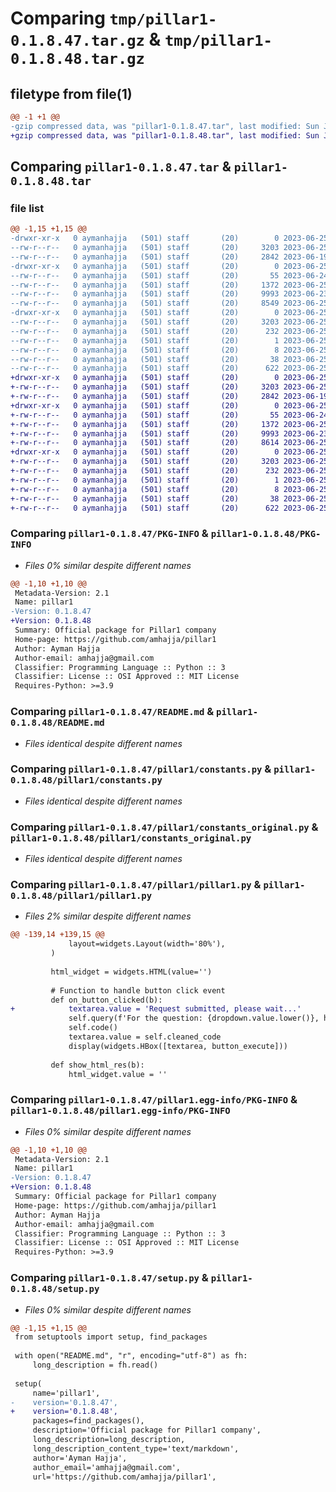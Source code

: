 # Comparing `tmp/pillar1-0.1.8.47.tar.gz` & `tmp/pillar1-0.1.8.48.tar.gz`

## filetype from file(1)

```diff
@@ -1 +1 @@
-gzip compressed data, was "pillar1-0.1.8.47.tar", last modified: Sun Jun 25 23:37:27 2023, max compression
+gzip compressed data, was "pillar1-0.1.8.48.tar", last modified: Sun Jun 25 23:44:13 2023, max compression
```

## Comparing `pillar1-0.1.8.47.tar` & `pillar1-0.1.8.48.tar`

### file list

```diff
@@ -1,15 +1,15 @@
-drwxr-xr-x   0 aymanhajja   (501) staff       (20)        0 2023-06-25 23:37:27.139898 pillar1-0.1.8.47/
--rw-r--r--   0 aymanhajja   (501) staff       (20)     3203 2023-06-25 23:37:27.139773 pillar1-0.1.8.47/PKG-INFO
--rw-r--r--   0 aymanhajja   (501) staff       (20)     2842 2023-06-19 22:34:12.000000 pillar1-0.1.8.47/README.md
-drwxr-xr-x   0 aymanhajja   (501) staff       (20)        0 2023-06-25 23:37:27.139049 pillar1-0.1.8.47/pillar1/
--rw-r--r--   0 aymanhajja   (501) staff       (20)       55 2023-06-24 20:02:24.000000 pillar1-0.1.8.47/pillar1/__init__.py
--rw-r--r--   0 aymanhajja   (501) staff       (20)     1372 2023-06-25 23:21:21.000000 pillar1-0.1.8.47/pillar1/constants.py
--rw-r--r--   0 aymanhajja   (501) staff       (20)     9993 2023-06-23 13:24:20.000000 pillar1-0.1.8.47/pillar1/constants_original.py
--rw-r--r--   0 aymanhajja   (501) staff       (20)     8549 2023-06-25 23:37:24.000000 pillar1-0.1.8.47/pillar1/pillar1.py
-drwxr-xr-x   0 aymanhajja   (501) staff       (20)        0 2023-06-25 23:37:27.139582 pillar1-0.1.8.47/pillar1.egg-info/
--rw-r--r--   0 aymanhajja   (501) staff       (20)     3203 2023-06-25 23:37:27.000000 pillar1-0.1.8.47/pillar1.egg-info/PKG-INFO
--rw-r--r--   0 aymanhajja   (501) staff       (20)      232 2023-06-25 23:37:27.000000 pillar1-0.1.8.47/pillar1.egg-info/SOURCES.txt
--rw-r--r--   0 aymanhajja   (501) staff       (20)        1 2023-06-25 23:37:27.000000 pillar1-0.1.8.47/pillar1.egg-info/dependency_links.txt
--rw-r--r--   0 aymanhajja   (501) staff       (20)        8 2023-06-25 23:37:27.000000 pillar1-0.1.8.47/pillar1.egg-info/top_level.txt
--rw-r--r--   0 aymanhajja   (501) staff       (20)       38 2023-06-25 23:37:27.139943 pillar1-0.1.8.47/setup.cfg
--rw-r--r--   0 aymanhajja   (501) staff       (20)      622 2023-06-25 23:37:26.000000 pillar1-0.1.8.47/setup.py
+drwxr-xr-x   0 aymanhajja   (501) staff       (20)        0 2023-06-25 23:44:13.456098 pillar1-0.1.8.48/
+-rw-r--r--   0 aymanhajja   (501) staff       (20)     3203 2023-06-25 23:44:13.455972 pillar1-0.1.8.48/PKG-INFO
+-rw-r--r--   0 aymanhajja   (501) staff       (20)     2842 2023-06-19 22:34:12.000000 pillar1-0.1.8.48/README.md
+drwxr-xr-x   0 aymanhajja   (501) staff       (20)        0 2023-06-25 23:44:13.455280 pillar1-0.1.8.48/pillar1/
+-rw-r--r--   0 aymanhajja   (501) staff       (20)       55 2023-06-24 20:02:24.000000 pillar1-0.1.8.48/pillar1/__init__.py
+-rw-r--r--   0 aymanhajja   (501) staff       (20)     1372 2023-06-25 23:21:21.000000 pillar1-0.1.8.48/pillar1/constants.py
+-rw-r--r--   0 aymanhajja   (501) staff       (20)     9993 2023-06-23 13:24:20.000000 pillar1-0.1.8.48/pillar1/constants_original.py
+-rw-r--r--   0 aymanhajja   (501) staff       (20)     8614 2023-06-25 23:44:10.000000 pillar1-0.1.8.48/pillar1/pillar1.py
+drwxr-xr-x   0 aymanhajja   (501) staff       (20)        0 2023-06-25 23:44:13.455791 pillar1-0.1.8.48/pillar1.egg-info/
+-rw-r--r--   0 aymanhajja   (501) staff       (20)     3203 2023-06-25 23:44:13.000000 pillar1-0.1.8.48/pillar1.egg-info/PKG-INFO
+-rw-r--r--   0 aymanhajja   (501) staff       (20)      232 2023-06-25 23:44:13.000000 pillar1-0.1.8.48/pillar1.egg-info/SOURCES.txt
+-rw-r--r--   0 aymanhajja   (501) staff       (20)        1 2023-06-25 23:44:13.000000 pillar1-0.1.8.48/pillar1.egg-info/dependency_links.txt
+-rw-r--r--   0 aymanhajja   (501) staff       (20)        8 2023-06-25 23:44:13.000000 pillar1-0.1.8.48/pillar1.egg-info/top_level.txt
+-rw-r--r--   0 aymanhajja   (501) staff       (20)       38 2023-06-25 23:44:13.456146 pillar1-0.1.8.48/setup.cfg
+-rw-r--r--   0 aymanhajja   (501) staff       (20)      622 2023-06-25 23:44:13.000000 pillar1-0.1.8.48/setup.py
```

### Comparing `pillar1-0.1.8.47/PKG-INFO` & `pillar1-0.1.8.48/PKG-INFO`

 * *Files 0% similar despite different names*

```diff
@@ -1,10 +1,10 @@
 Metadata-Version: 2.1
 Name: pillar1
-Version: 0.1.8.47
+Version: 0.1.8.48
 Summary: Official package for Pillar1 company
 Home-page: https://github.com/amhajja/pillar1
 Author: Ayman Hajja
 Author-email: amhajja@gmail.com
 Classifier: Programming Language :: Python :: 3
 Classifier: License :: OSI Approved :: MIT License
 Requires-Python: >=3.9
```

### Comparing `pillar1-0.1.8.47/README.md` & `pillar1-0.1.8.48/README.md`

 * *Files identical despite different names*

### Comparing `pillar1-0.1.8.47/pillar1/constants.py` & `pillar1-0.1.8.48/pillar1/constants.py`

 * *Files identical despite different names*

### Comparing `pillar1-0.1.8.47/pillar1/constants_original.py` & `pillar1-0.1.8.48/pillar1/constants_original.py`

 * *Files identical despite different names*

### Comparing `pillar1-0.1.8.47/pillar1/pillar1.py` & `pillar1-0.1.8.48/pillar1/pillar1.py`

 * *Files 2% similar despite different names*

```diff
@@ -139,14 +139,15 @@
             layout=widgets.Layout(width='80%'),
         )
 
         html_widget = widgets.HTML(value='')
 
         # Function to handle button click event
         def on_button_clicked(b):
+            textarea.value = 'Request submitted, please wait...'
             self.query(f'For the question: {dropdown.value.lower()}, here is the SQL, ```sql')
             self.code()
             textarea.value = self.cleaned_code
             display(widgets.HBox([textarea, button_execute]))
 
         def show_html_res(b):
             html_widget.value = ''
```

### Comparing `pillar1-0.1.8.47/pillar1.egg-info/PKG-INFO` & `pillar1-0.1.8.48/pillar1.egg-info/PKG-INFO`

 * *Files 0% similar despite different names*

```diff
@@ -1,10 +1,10 @@
 Metadata-Version: 2.1
 Name: pillar1
-Version: 0.1.8.47
+Version: 0.1.8.48
 Summary: Official package for Pillar1 company
 Home-page: https://github.com/amhajja/pillar1
 Author: Ayman Hajja
 Author-email: amhajja@gmail.com
 Classifier: Programming Language :: Python :: 3
 Classifier: License :: OSI Approved :: MIT License
 Requires-Python: >=3.9
```

### Comparing `pillar1-0.1.8.47/setup.py` & `pillar1-0.1.8.48/setup.py`

 * *Files 0% similar despite different names*

```diff
@@ -1,15 +1,15 @@
 from setuptools import setup, find_packages
 
 with open("README.md", "r", encoding="utf-8") as fh:
     long_description = fh.read()
 
 setup(
     name='pillar1',
-    version='0.1.8.47',
+    version='0.1.8.48',
     packages=find_packages(),
     description='Official package for Pillar1 company',
     long_description=long_description,
     long_description_content_type='text/markdown',
     author='Ayman Hajja',
     author_email='amhajja@gmail.com',
     url='https://github.com/amhajja/pillar1',
```

